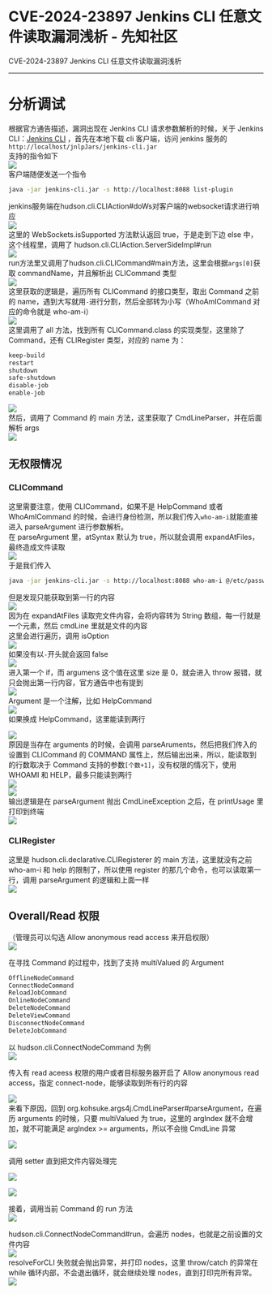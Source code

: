 

# CVE-2024-23897 Jenkins CLI 任意文件读取漏洞浅析 - 先知社区

CVE-2024-23897 Jenkins CLI 任意文件读取漏洞浅析

- - -

# 分析调试

根据官方通告描述，漏洞出现在 Jenkins CLI 请求参数解析的时候，关于 Jenkins CLI：[Jenkins CLI](https://www.jenkins.io/doc/book/managing/cli/ "Jenkins CLI ") ，首先在本地下载 cli 客户端，访问 jenkins 服务的`http://localhost/jnlpJars/jenkins-cli.jar`  
支持的指令如下  
[![](assets/1706958033-a86de2a8d35907699552b55647865baf.png)](https://xzfile.aliyuncs.com/media/upload/picture/20240131185614-5a16af30-c027-1.png)  
客户端随便发送一个指令

```bash
java -jar jenkins-cli.jar -s http://localhost:8088 list-plugin
```

jenkins服务端在hudson.cli.CLIAction#doWs对客户端的websocket请求进行响应  
[![](assets/1706958033-28fcc8b399272b36cfd8667a13f81f90.png)](https://xzfile.aliyuncs.com/media/upload/picture/20240131185827-a96772a4-c027-1.png)  
这里的 WebSockets.isSupported 方法默认返回 true，于是走到下边 else 中，这个线程里，调用了 hudson.cli.CLIAction.ServerSideImpl#run  
[![](assets/1706958033-25e8361319fd917d78803fa7f8f476cd.png)](https://xzfile.aliyuncs.com/media/upload/picture/20240131185938-d3d4ac32-c027-1.png)  
run方法里又调用了hudson.cli.CLICommand#main方法，这里会根据`args[0]`获取 commandName，并且解析出 CLICommand 类型  
[![](assets/1706958033-203b7ca37b0bcda8de75ce4ba6723fc9.png)](https://xzfile.aliyuncs.com/media/upload/picture/20240131190006-e43546f4-c027-1.png)  
这里获取的逻辑是，遍历所有 CLICommand 的接口类型，取出 Command 之前的 name，遇到大写就用`-`进行分割，然后全部转为小写（WhoAmICommand 对应的命令就是 who-am-i）  
[![](assets/1706958033-d412a339c14472d14ade95231db2f2bd.png)](https://xzfile.aliyuncs.com/media/upload/picture/20240131190031-f35e5044-c027-1.png)  
这里调用了 all 方法，找到所有 CLICommand.class 的实现类型，这里除了 Command，还有 CLIRegister 类型，对应的 name 为：

```bash
keep-build
restart
shutdown
safe-shutdown
disable-job
enable-job
```

[![](assets/1706958033-272af88c650dbd32b86adf982934b37d.png)](https://xzfile.aliyuncs.com/media/upload/picture/20240131190113-0c72d4ec-c028-1.png)  
然后，调用了 Command 的 main 方法，这里获取了 CmdLineParser，并在后面解析 args  
[![](assets/1706958033-8f66fe032a850d9950ae2bdaeb39dc01.png)](https://xzfile.aliyuncs.com/media/upload/picture/20240131190138-1b7edf80-c028-1.png)

## 无权限情况

### CLICommand

这里需要注意，使用 CLICommand，如果不是 HelpCommand 或者 WhoAmICommand 的时候，会进行身份检测，所以我们传入`who-am-i`就能直接进入 parseArgument 进行参数解析。  
在 parseArgument 里，atSyntax 默认为 true，所以就会调用 expandAtFiles，最终造成文件读取  
[![](assets/1706958033-43d4c1bb401df2ac8af30173ac1c9d52.png)](https://xzfile.aliyuncs.com/media/upload/picture/20240131190212-2faad8ec-c028-1.png)  
于是我们传入

```bash
java -jar jenkins-cli.jar -s http://localhost:8088 who-am-i @/etc/passwd
```

但是发现只能获取到第一行的内容  
[![](assets/1706958033-2218215f19c9c8e67382483db4feb7c0.png)](https://xzfile.aliyuncs.com/media/upload/picture/20240131190329-5d61e60e-c028-1.png)  
因为在 expandAtFiles 读取完文件内容，会将内容转为 String 数组，每一行就是一个元素，然后 cmdLine 里就是文件的内容  
这里会进行遍历，调用 isOption  
[![](assets/1706958033-336878e90d560d6e7b3536ed450a73ac.png)](https://xzfile.aliyuncs.com/media/upload/picture/20240131190347-6851ef46-c028-1.png)  
如果没有以`-`开头就会返回 false  
[![](assets/1706958033-bd3883f1aae1ca8ba78574426d9cfda1.png)](https://xzfile.aliyuncs.com/media/upload/picture/20240131190412-76f5ae84-c028-1.png)  
进入第一个 if，而 argumens 这个值在这里 size 是 0，就会进入 throw 报错，就只会抛出第一行内容，官方通告中也有提到  
[![](assets/1706958033-24a1489993cd94a58a8257ae2cf25764.png)](https://xzfile.aliyuncs.com/media/upload/picture/20240131190439-87610872-c028-1.png)  
Argument 是一个注解，比如 HelpCommand  
[![](assets/1706958033-e05c25ab7ca62cde95457b195e292337.png)](https://xzfile.aliyuncs.com/media/upload/picture/20240131190455-90b7f6ba-c028-1.png)  
如果换成 HelpCommand，这里能读到两行

[![](assets/1706958033-d4d8a4c32d26406c35f9e63f8b74c99c.png)](https://xzfile.aliyuncs.com/media/upload/picture/20240131190526-a375a1c6-c028-1.png)  
原因是当存在 arguments 的时候，会调用 parseAruments，然后把我们传入的设置到 CLICommand 的 COMMAND 属性上，然后输出出来，所以，能读取到的行数取决于 Command 支持的参数`[个数+1]`，没有权限的情况下，使用 WHOAMI 和 HELP，最多只能读到两行  
[![](assets/1706958033-4ca5594d2563510f211af244761fa4d1.png)](https://xzfile.aliyuncs.com/media/upload/picture/20240131190542-acc3d658-c028-1.png)  
[![](assets/1706958033-c76444a1fd23e54dceb760dc0384eb26.png)](https://xzfile.aliyuncs.com/media/upload/picture/20240131190554-b4310348-c028-1.png)  
输出逻辑是在 parseArgument 抛出 CmdLineException 之后，在 printUsage 里打印到终端  
[![](assets/1706958033-f45824331ce462e179abe4dc5d96e6e8.png)](https://xzfile.aliyuncs.com/media/upload/picture/20240131190612-be6e4082-c028-1.png)

### CLIRegister

这里是 hudson.cli.declarative.CLIRegisterer 的 main 方法，这里就没有之前 who-am-i 和 help 的限制了，所以使用 register 的那几个命令，也可以读取第一行，调用 parseArgument 的逻辑和上面一样  
[![](assets/1706958033-a7869b8c3b631af229a1433e6a4d1155.png)](https://xzfile.aliyuncs.com/media/upload/picture/20240131190642-d0b8bed4-c028-1.png)

## Overall/Read 权限

（管理员可以勾选 Allow anonymous read access 来开启权限）  
[![](assets/1706958033-6216767910b75e0d01cc9b3b9d89f6f2.png)](https://xzfile.aliyuncs.com/media/upload/picture/20240131190709-e061cb46-c028-1.png)

在寻找 Command 的过程中，找到了支持 multiValued 的 Argument

```bash
OfflineNodeCommand
ConnectNodeCommand
ReloadJobCommand
OnlineNodeCommand
DeleteNodeCommand
DeleteViewCommand
DisconnectNodeCommand
DeleteJobCommand
```

以 hudson.cli.ConnectNodeCommand 为例  
[![](assets/1706958033-5db9937f19490e03cf1a2a4d2e0b0b21.png)](https://xzfile.aliyuncs.com/media/upload/picture/20240131190744-f53fae8e-c028-1.png)

传入有 read aceess 权限的用户或者目标服务器开启了 Allow anonymous read access，指定 connect-node，能够读取到所有行的内容

[![](assets/1706958033-b655f2cc045bdf2386aa0f12af84b8ba.png)](https://xzfile.aliyuncs.com/media/upload/picture/20240131190909-281f0502-c029-1.png)  
来看下原因，回到 org.kohsuke.args4j.CmdLineParser#parseArgument，在遍历 arguments 的时候，只要 multiValued 为 true，这里的 argIndex 就不会增加，就不可能满足 argIndex >= arguments，所以不会抛 CmdLine 异常

[![](assets/1706958033-361760daf0dc337ed6e03e659342769e.png)](https://xzfile.aliyuncs.com/media/upload/picture/20240131190923-308a1f38-c029-1.png)

调用 setter 直到把文件内容处理完

[![](assets/1706958033-aba3f35c1d8bf814c7796197c3370b4d.png)](https://xzfile.aliyuncs.com/media/upload/picture/20240131190937-3920f158-c029-1.png)

[![](assets/1706958033-3bc1d9657f5134ed336ed2db07f8c281.png)](https://xzfile.aliyuncs.com/media/upload/picture/20240131190944-3ce859d4-c029-1.png)

接着，调用当前 Command 的 run 方法  
[![](assets/1706958033-6833f77f9f88119f615b12a425a68612.png)](https://xzfile.aliyuncs.com/media/upload/picture/20240131191029-57f41920-c029-1.png)

hudson.cli.ConnectNodeCommand#run，会遍历 nodes，也就是之前设置的文件内容  
[![](assets/1706958033-cec1ffd7ad7e12386a14d0e8eb556654.png)](https://xzfile.aliyuncs.com/media/upload/picture/20240131191043-600750d2-c029-1.png)  
resolveForCLI 失败就会抛出异常，并打印 nodes，这里 throw/catch 的异常在 while 循环内部，不会退出循环，就会继续处理 nodes，直到打印完所有异常。  
[![](assets/1706958033-fc7b88b65377d582620e58d44b3a1e3a.png)](https://xzfile.aliyuncs.com/media/upload/picture/20240131191059-69b4fad0-c029-1.png)
